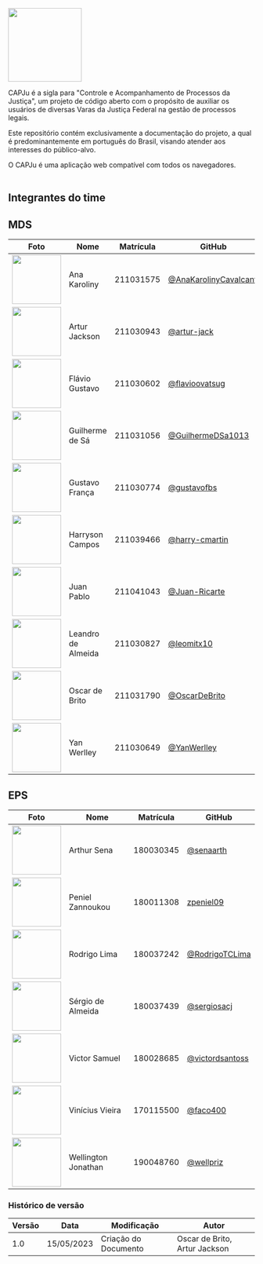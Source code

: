 <img src="https://capju.netlify.app/logo.png" width="150">

CAPJu é a sigla para "Controle e Acompanhamento de Processos da Justiça", um projeto de código aberto com o propósito de auxiliar os usuários de diversas Varas da Justiça Federal na gestão de processos legais.

Este repositório contém exclusivamente a documentação do projeto, a qual é predominantemente em português do Brasil, visando atender aos interesses do público-alvo.

O CAPJu é uma aplicação web compatível com todos os navegadores.
<br/><br/>

## Integrantes do time

## MDS
| Foto                                                                         | Nome                                | Matrícula | GitHub                                               |
| ---------------------------------------------------------------------------- | ----------------------------------- | --------- | ---------------------------------------------------- |
| <img src="https://avatars.githubusercontent.com/u/122410504?v=4" width="100"> | Ana Karoliny                | 211031575 | [@AnaKarolinyCavalcanti](https://github.com/AnaKarolinyCavalcanti)                 |
| <img src="https://avatars.githubusercontent.com/u/100738244?v=4" width="100"> | Artur Jackson                   | 211030943 | [@artur-jack](https://github.com/artur-jack)           |
| <img src="https://avatars.githubusercontent.com/u/91036264?v=4" width="100"> | Flávio Gustavo| 211030602 | [@flavioovatsug](https://github.com/flavioovatsug)     |
| <img src="https://avatars.githubusercontent.com/u/92813703?v=4" width="100"> | Guilherme de Sá    | 211031056 | [@GuilhermeDSa1013](https://github.com/GuilhermeDSa1013)             |
| <img src="https://avatars.githubusercontent.com/u/61592832?v=4" width="100"> | Gustavo França       | 211030774 | [@gustavofbs](https://github.com/gustavofbs)           |
| <img src="https://avatars.githubusercontent.com/u/129622482?v=4" width="100"> | Harryson Campos               | 211039466 | [@harry-cmartin ](https://github.com/harry-cmartin)                 |
| <img src="https://avatars.githubusercontent.com/u/96394878?v=4" width="100"> | Juan Pablo              | 211041043 | [@Juan-Ricarte](https://github.com/Juan-Ricarte)           |
| <img src="https://avatars.githubusercontent.com/u/90487905?v=4    " width="100"> | Leandro de Almeida    | 211030827 | [@leomitx10](https://github.com/leomitx10)       |
| <img src="https://avatars.githubusercontent.com/u/98489703?v=4" width="100"> | Oscar de Brito                     | 211031790 | [@OscarDeBrito](https://github.com/OscarDeBrito) 
| <img src="https://avatars.githubusercontent.com/u/83103936?v=4" width="100"> | Yan Werlley             | 211030649 | [@YanWerlley](https://github.com/YanWerlley) |

## EPS
| Foto                                                                         | Nome                                | Matrícula | GitHub                                               |
| ---------------------------------------------------------------------------- | ----------------------------------- | --------- | ---------------------------------------------------- |
<img src="https://avatars.githubusercontent.com/u/49957403?v=4" width="100"> | Arthur Sena             | 180030345 | [@senaarth](https://github.com/senaarth)   |
| <img src="https://avatars.githubusercontent.com/u/78034696?v=4" width="100"> | Peniel  Zannoukou           | 180011308 | [zpeniel09](https://github.com/zpeniel09)   |
| <img src="https://avatars.githubusercontent.com/u/48688714?v=4" width="100"> | Rodrigo Lima            | 180037242 | [@RodrigoTCLima](https://github.com/RodrigoTCLima)   |
| <img src="https://avatars.githubusercontent.com/u/36544528?v=4" width="100"> | Sérgio de Almeida       | 180037439 | [@sergiosacj](https://github.com/sergiosacj)   |
| <img src="https://avatars.githubusercontent.com/u/52058094?v=4" width="100"> | Victor Samuel            | 180028685 | [@victordsantoss](https://github.com/victordsantoss)   |
| <img src="https://avatars.githubusercontent.com/u/49957412?v=4" width="100"> | Vinícius Vieira           | 170115500 | [@faco400](https://github.com/faco400)   |
| <img src="https://avatars.githubusercontent.com/u/217238?v=4" width="100"> | Wellington Jonathan             | 190048760 | [@wellpriz](https://github.com/wellpriz)   |


### Histórico de versão

| Versão | Data       | Modificação          | Autor |
| ------ | ---------- | -------------------- | -----|
| 1.0    | 15/05/2023 | Criação do Documento | Oscar de Brito, Artur Jackson |
